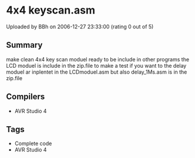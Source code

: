 # 4x4 keyscan.asm

Uploaded by BBh on 2006-12-27 23:33:00 (rating 0 out of 5)

## Summary

make clean 4x4 key scan moduel ready to be include in other programs the LCD moduel is include in the zip.file to make a test if you want to the delay moduel ar inplentet in the LCDmoduel.asm but also delay\_1Ms.asm is in the zip.file

## Compilers

- AVR Studio 4

## Tags

- Complete code
- AVR Studio 4

